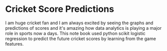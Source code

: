 # Cricket Score Predictions 
I am huge cricket fan and I am always excited by seeing the graphs and predictions of scores and it's amazing how data analytics is playing a major role in sports now a days. 
This note book used python scikit logistic regression to predict the future cricket scores by learning from the game features. 

